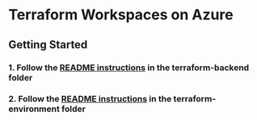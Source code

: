 # Terraform Workspaces on Azure

## Getting Started

### 1. Follow the [README instructions](./terraform-backend/README.md) in the terraform-backend folder

### 2. Follow the [README instructions](./terraform-environment/README.md) in the terraform-environment folder

